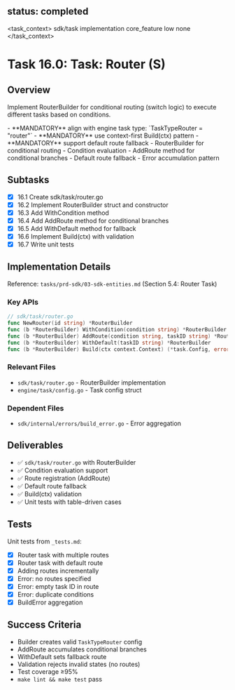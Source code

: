 ## status: completed

<task_context>
<domain>sdk/task</domain>
<type>implementation</type>
<scope>core_feature</scope>
<complexity>low</complexity>
<dependencies>none</dependencies>
</task_context>

# Task 16.0: Task: Router (S)

## Overview

Implement RouterBuilder for conditional routing (switch logic) to execute different tasks based on conditions.

<critical>
- **MANDATORY** align with engine task type: `TaskTypeRouter = "router"`
- **MANDATORY** use context-first Build(ctx) pattern
- **MANDATORY** support default route fallback
</critical>

<requirements>
- RouterBuilder for conditional routing
- Condition evaluation
- AddRoute method for conditional branches
- Default route fallback
- Error accumulation pattern
</requirements>

## Subtasks

- [x] 16.1 Create sdk/task/router.go
- [x] 16.2 Implement RouterBuilder struct and constructor
- [x] 16.3 Add WithCondition method
- [x] 16.4 Add AddRoute method for conditional branches
- [x] 16.5 Add WithDefault method for fallback
- [x] 16.6 Implement Build(ctx) with validation
- [x] 16.7 Write unit tests

## Implementation Details

Reference: `tasks/prd-sdk/03-sdk-entities.md` (Section 5.4: Router Task)

### Key APIs

```go
// sdk/task/router.go
func NewRouter(id string) *RouterBuilder
func (b *RouterBuilder) WithCondition(condition string) *RouterBuilder
func (b *RouterBuilder) AddRoute(condition string, taskID string) *RouterBuilder
func (b *RouterBuilder) WithDefault(taskID string) *RouterBuilder
func (b *RouterBuilder) Build(ctx context.Context) (*task.Config, error)
```

### Relevant Files

- `sdk/task/router.go` - RouterBuilder implementation
- `engine/task/config.go` - Task config struct

### Dependent Files

- `sdk/internal/errors/build_error.go` - Error aggregation

## Deliverables

- ✅ `sdk/task/router.go` with RouterBuilder
- ✅ Condition evaluation support
- ✅ Route registration (AddRoute)
- ✅ Default route fallback
- ✅ Build(ctx) validation
- ✅ Unit tests with table-driven cases

## Tests

Unit tests from `_tests.md`:
- [x] Router task with multiple routes
- [x] Router task with default route
- [x] Adding routes incrementally
- [x] Error: no routes specified
- [x] Error: empty task ID in route
- [x] Error: duplicate conditions
- [x] BuildError aggregation

## Success Criteria

- Builder creates valid `TaskTypeRouter` config
- AddRoute accumulates conditional branches
- WithDefault sets fallback route
- Validation rejects invalid states (no routes)
- Test coverage ≥95%
- `make lint && make test` pass
